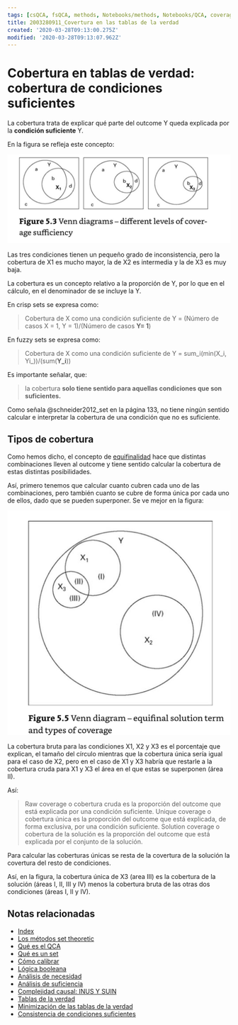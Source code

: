 ```yaml
---
tags: [csQCA, fsQCA, methods, Notebooks/methods, Notebooks/QCA, coverage]
title: 2003280911_Covertura en las tablas de la verdad
created: '2020-03-28T09:13:00.275Z'
modified: '2020-03-28T09:13:07.962Z'
---
```


# Cobertura en tablas de verdad: cobertura de condiciones suficientes

La cobertura trata de explicar qué parte del outcome Y queda explicada por la **condición suficiente** Y.

En la figura se refleja este concepto:

![covertura_suficientes](2003280911_covertura_suficientes.jpg)

Las tres condiciones tienen un pequeño grado de inconsistencia, pero la cobertura de X1 es mucho mayor, la de X2 es intermedia y la de X3 es muy baja.

La cobertura es un concepto relativo a la proporción de Y, por lo que en el cálculo, en el denominador de se incluye la Y.

En crisp sets se expresa como:

> Cobertura de X como una condición suficiente de Y = (Número de casos X = 1, Y = 1)/(Número de casos **Y= 1**)

En fuzzy sets se expresa como:

> Cobertura de X como una condición suficiente de Y = sum_i(min(X_i, Yi_))/(sum(**Y_i**))

Es importante señalar, que:

> la cobertura **solo tiene sentido para aquellas condiciones que son suficientes.**

Como señala @schneider2012_set en la página 133, no tiene ningún sentido calcular e interpretar la cobertura de una condición que no es suficiente.

## Tipos de cobertura

Como hemos dicho, el concepto de [equifinalidad](2003250705_causalcomplexity.md) hace que distintas combinaciones lleven al outcome y tiene sentido calcular la cobertura de estas distintas posibilidades.

Así, primero tenemos que calcular cuanto cubren cada uno de las combinaciones, pero también cuanto se cubre de forma única por cada uno de ellos, dado que se pueden superponer. Se ve mejor en la figura:

![tiposcobertura](2003280911_tiposcobertura.jpg)

La cobertura bruta para las condiciones X1, X2 y X3 es el porcentaje que explican, el tamaño del círculo mientras que la cobertura única sería igual para el caso de X2, pero en el caso de X1 y X3 habría que restarle a la cobertura cruda para X1 y X3 el área en el que estas se superponen (área II).

Así:

> Raw coverage o cobertura cruda es la proporción del outcome que está explicada por una condición suficiente.
> Unique coverage o cobertura única es la proporción del outcome que está explicada, de forma exclusiva, por una condición suficiente.
> Solution coverage o cobertura de la solución es la proporción del outcome que está explicada por el conjunto de la solución.

Para calcular las coberturas únicas se resta de la covertura de la solución la covertura del resto de condiciones.

Así, en la figura, la cobertura única de X3 (area III) es la cobertura de la solución (áreas I, II, III y IV) menos la cobertura bruta de las otras dos condiciones (áreas I, II y IV).

## Notas relacionadas

- [Index](_2003101705_index.md)
- [Los métodos set theoretic](2003212003_set_theoretic_methods.md)
- [Qué es el QCA](2003212024_qca_descripcion.md)
- [Qué es un set](2003221713_setdefinition_qca.md)
- [Cómo calibrar](2003221733_calibracion_sets.md)
- [Lógica booleana](2003231138_operaciones_boleanas.md)
- [Análisis de necesidad](2003241901_condicionnecesidadqca.md)
- [Análisis de suficiencia](2003241628_analisissuficiencia_qca.md)
- [Complejidad causal: INUS Y SUIN](2003250705_causalcomplexity.md)
- [Tablas de la verdad](2003261610_minimizacion_tabladelaverdad.md)
- [Minimización de las tablas de la verdad](2003261610_minimizacion_tabladelaverdad.md)
- [Consistencia de condiciones suficientes](2003280813_consistencia_qca.md)